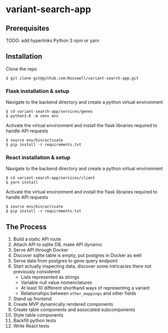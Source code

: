 # variant-search-app

## Prerequisites
TODO: add hyperlinks
Python 3
npm or yarn

## Installation
Clone the repo
```
$ git clone git@github.com:Rosswell/variant-search-app.git
```

### Flask installation & setup
Navigate to the backend directory and create a python virtual environment
```
$ cd variant-search-app/services/genes
$ python3.6 -m venv env
```
Activate the virtual environment and install the flask libraries required to handle API requests
```
$ source env/bin/activate
$ pip install -r requirements.txt
```

### React installation & setup
Navigate to the backend directory and create a python virtual environment
```
$ cd variant-search-app/services/client
$ yarn install
```
Activate the virtual environment and install the flask libraries required to handle API requests
```
$ source env/bin/activate
$ pip install -r requirements.txt
```
## The Process
1. Build a static API route
2. Attach API to sqlite DB, make API dynamic
3. Serve API through Docker
4. Discover sqlite table is empty, put postgres in Docker as well
5. Serve data from postgres to gene query endpoint
6. Start actually inspecting data, discover some intricacies there not previously considered
    * Lists represented as strings
    * Variable null value nomenclatures
    * At least 10 different shorthand ways of representing a variant
    * Relationships between `other_mappings` and other fields
7. Stand up frontend
8. Create MVP dynamically rendered components
9. Create table components and associated subcomponents
10. Style table components
11. Backfill python tests
12. Write React tests
